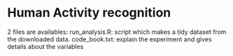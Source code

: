 # Human Activity recognition

2 files are availables: 
run_analysis.R: script which makes a tidy dataset from the downloaded data. 
code_book.txt: explain the experiment and gives details about the variables

